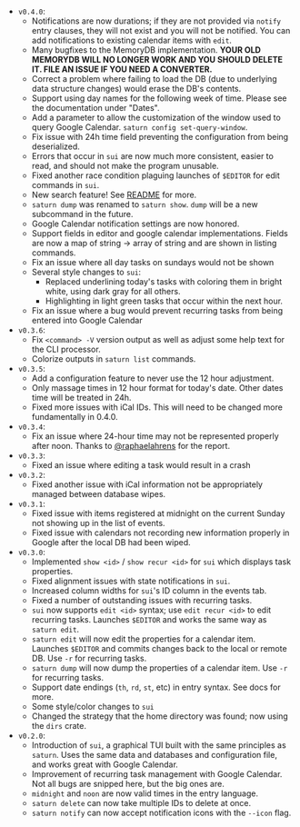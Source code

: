 -   `v0.4.0`:
    -   Notifications are now durations; if they are not provided via `notify` entry clauses, they will not exist and you will not be notified. You can add notifications to existing calendar items with `edit`.
    -   Many bugfixes to the MemoryDB implementation. **YOUR OLD MEMORYDB WILL NO LONGER WORK AND YOU SHOULD DELETE IT. FILE AN ISSUE IF YOU NEED A CONVERTER.**
    -   Correct a problem where failing to load the DB (due to underlying data structure changes) would erase the DB's contents.
    -   Support using day names for the following week of time. Please see the documentation under "Dates".
    -   Add a parameter to allow the customization of the window used to query Google Calendar. `saturn config set-query-window`.
    -   Fix issue with 24h time field preventing the configuration from being deserialized.
    -   Errors that occur in `sui` are now much more consistent, easier to read,
        and should not make the program unusable.
    -   Fixed another race condition plaguing launches of `$EDITOR` for edit commands in `sui`.
    -   New search feature! See [README](README.md) for more.
    -   `saturn dump` was renamed to `saturn show`. `dump` will be a new subcommand in the future.
    -   Google Calendar notification settings are now honored.
    -   Support fields in editor and google calendar implementations. Fields
        are now a map of string -> array of string and are shown in listing
        commands.
    -   Fix an issue where all day tasks on sundays would not be shown
    -   Several style changes to `sui`:
        -   Replaced underlining today's tasks with coloring them in bright
            white, using dark gray for all others.
        -   Highlighting in light green tasks that occur within the next hour.
    -   Fix an issue where a bug would prevent recurring tasks from being entered into Google Calendar
-   `v0.3.6`:
    -   Fix `<command> -V` version output as well as adjust some help text for the CLI processor.
    -   Colorize outputs in `saturn list` commands.
-   `v0.3.5`:
    -   Add a configuration feature to never use the 12 hour adjustment.
    -   Only massage times in 12 hour format for today's date. Other dates time will be treated in 24h.
    -   Fixed more issues with iCal IDs. This will need to be changed more fundamentally in 0.4.0.
-   `v0.3.4`:
    -   Fix an issue where 24-hour time may not be represented properly after
        noon. Thanks to [@raphaelahrens](https://github.com/raphaelahrens) for the report.
-   `v0.3.3`:
    -   Fixed an issue where editing a task would result in a crash
-   `v0.3.2`:
    -   Fixed another issue with iCal information not be appropriately managed
        between database wipes.
-   `v0.3.1`:
    -   Fixed issue with items registered at midnight on the current Sunday not
        showing up in the list of events.
    -   Fixed issue with calendars not recording new information properly in
        Google after the local DB had been wiped.
-   `v0.3.0`:
    -   Implemented `show <id>` / `show recur <id>` for `sui` which displays task properties.
    -   Fixed alignment issues with state notifications in `sui`.
    -   Increased column widths for `sui`'s ID column in the events tab.
    -   Fixed a number of outstanding issues with recurring tasks.
    -   `sui` now supports `edit <id>` syntax; use `edit recur <id>` to edit
        recurring tasks. Launches `$EDITOR` and works the same way as `saturn edit`.
    -   `saturn edit` will now edit the properties for a calendar item. Launches
        `$EDITOR` and commits changes back to the local or remote DB. Use `-r`
        for recurring tasks.
    -   `saturn dump` will now dump the properties of a calendar item. Use `-r`
        for recurring tasks.
    -   Support date endings (`th`, `rd`, `st`, etc) in entry syntax. See docs
        for more.
    -   Some style/color changes to `sui`
    -   Changed the strategy that the home directory was found; now using the
        `dirs` crate.
-   `v0.2.0`:
    -   Introduction of `sui`, a graphical TUI built with the same principles
        as `saturn`. Uses the same data and databases and configuration file,
        and works great with Google Calendar.
    -   Improvement of recurring task management with Google Calendar. Not all
        bugs are snipped here, but the big ones are.
    -   `midnight` and `noon` are now valid times in the entry language.
    -   `saturn delete` can now take multiple IDs to delete at once.
    -   `saturn notify` can now accept notification icons with the `--icon` flag.
